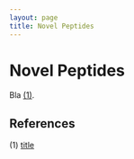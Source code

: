 ```yaml
---
layout: page
title: Novel Peptides
---
```


# Novel Peptides

Bla [(1)](#references). 


## References

(1) [title](https://www.ncbi.nlm.nih.gov/pubmed/pmid)
